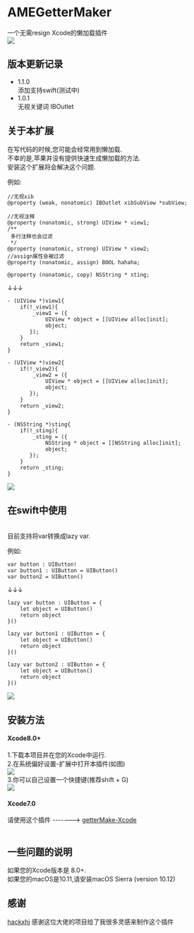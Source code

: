 # AMEGetterMaker
一个无需resign Xcode的懒加载插件<br>
![](https://github.com/ame017/AMEGetterMaker/blob/master/intro/introduce.png?raw=true)



## 版本更新记录
* 1.1.0
  <br>添加支持swift(测试中)
* 1.0.1
  <br>无视关键词 IBOutlet

## 关于本扩展
在写代码的时候,您可能会经常用到懒加载.<br>
不幸的是,苹果并没有提供快速生成懒加载的方法.<br>
安装这个扩展将会解决这个问题.<br>

例如:
```
//无视xib
@property (weak, nonatomic) IBOutlet xibSubView *subView;

//无视注释
@property (nonatomic, strong) UIView * view1;
/**
 多行注释也会过滤
 */
@property (nonatomic, strong) UIView * view2;
//assign属性会被过滤
@property (nonatomic, assign) BOOL hahaha;

@property (nonatomic, copy) NSString * sting;
```
↓↓↓
```
- (UIView *)view1{
    if(!_view1){
        _view1 = ({
            UIView * object = [[UIView alloc]init];
            object;
       });
    }
    return _view1;
}

- (UIView *)view2{
    if(!_view2){
        _view2 = ({
            UIView * object = [[UIView alloc]init];
            object;
       });
    }
    return _view2;
}

- (NSString *)sting{
    if(!_sting){
        _sting = ({
            NSString * object = [[NSString alloc]init];
            object;
       });
    }
    return _sting;
}
```

![](https://github.com/ame017/AMEGetterMaker/blob/master/intro/objc-2.gif?raw=true)

## 在swift中使用
<br>目前支持将var转换成lazy var.

例如:
```
var button : UIButton!
var button1 : UIButton = UIButton()
var button2 = UIButton()
```
↓↓↓
```
lazy var button : UIButton = {
	let object = UIButton()
	return object
}()

lazy var button1 : UIButton = {
	let object = UIButton()
	return object
}()

lazy var button2 : UIButton = {
	let object = UIButton()
	return object
}()
 ```

![](https://github.com/ame017/AMEGetterMaker/blob/master/intro/swift-2.gif?raw=true)

## 安装方法
#### Xcode8.0+
1.下载本项目并在您的Xcode中运行.<br>
2.在系统偏好设置-扩展中打开本插件(如图)<br>
![](https://github.com/ame017/AMEGetterMaker/blob/master/intro/setting.png?raw=true)<br>
3.你可以自己设置一个快捷键(推荐shift + G)<br>
![](https://github.com/ame017/AMEGetterMaker/blob/master/intro/binding.png?raw=true)<br>

#### Xcode7.0
请使用这个插件 -------> [getterMake-Xcode](https://github.com/ame017/getterMake-Xcode)
<br>
<br>

## 一些问题的说明
如果您的Xcode版本是 8.0+.<br>
如果您的macOS是10.11,请安装macOS Sierra (version 10.12)<br>

## 感谢
[hackxhj](https://github.com/hackxhj) 感谢这位大佬的项目给了我很多灵感来制作这个插件
